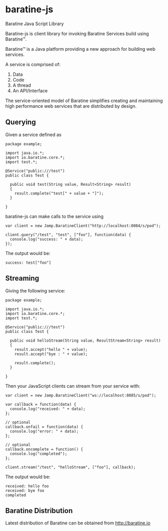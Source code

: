 # baratine-js
Baratine Java Script Library

Baratine-js is client library for invoking Baratine Services build using Baratine™. 

Baratine™ is a Java platform providing a new approach for building web services. 

A service is comprised of:

  1. Data
  2. Code
  3. A thread
  4. An API/Interface
  
The service-oriented model of Baratine simplifies creating and maintaining 
high performance web services that are distributed by design.

Querying
--------
Given a service defined as 
  
    package example;
  
    import java.io.*;
    import io.baratine.core.*;
    import test.*;
  
    @Service("public:///test")
    public class Test {
  
      public void test(String value, Result<String> result)
      {
        result.complete("test[" + value + "]");
      }
    
    }

baratine-js can make calls to the service using

    var client = new Jamp.BaratineClient("http://localhost:8084/s/pod");
    
    client.query("/test", "test", ["foo"], function(data) {
      console.log("success: " + data);
    });

The output would be:

    success: test["foo"]


Streaming
---------
Giving the following service:

    package example;
  
    import java.io.*;
    import io.baratine.core.*;
    import test.*;
  
    @Service("public:///test")
    public class Test {
  
      public void helloStream(String value, ResultStream<String> result)
      {
        result.accept("hello " + value);
        result.accept("bye : " + value);
    
        result.complete();
      }
    
    }

Then your JavaScript clients can stream from your service with:

    var client = new Jamp.BaratineClient("ws://localhost:8085/s/pod");
    
    var callback = function(data) {
      console.log("received: " + data);
    };
    
    // optional
    callback.onfail = function(data) {
      console.log("error: " + data);
    };
    
    // optional
    callback.oncomplete = function() {
      console.log("completed");
    };
    
    client.stream("/test", "helloStream", ["foo"], callback);

The output would be:

    received: hello foo
    received: bye foo
    completed


Baratine Distribution
---------------------
Latest distribution of Baratine can be obtained from <http://baratine.io>
 
